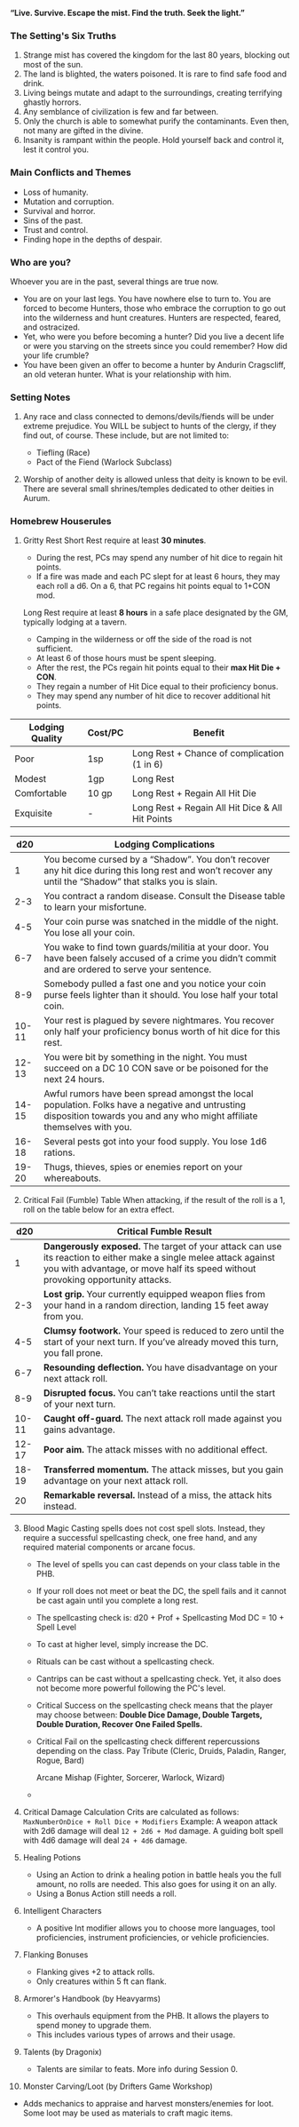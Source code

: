 **“Live. Survive. Escape the mist. Find the truth. Seek the light.”**

### The Setting's Six Truths
1. Strange mist has covered the kingdom for the last 80 years, blocking out most of the sun.
2. The land is blighted, the waters poisoned. It is rare to find safe food and drink.
3. Living beings mutate and adapt to the surroundings, creating terrifying ghastly horrors.
4. Any semblance of civilization is few and far between.
5. Only the church is able to somewhat purify the contaminants. Even then, not many are gifted in the divine.
6. Insanity is rampant within the people. Hold yourself back and control it, lest it control you.

### Main Conflicts and Themes
- Loss of humanity.
- Mutation and corruption.
- Survival and horror.
- Sins of the past.
- Trust and control.
- Finding hope in the depths of despair.

### Who are you?
Whoever you are in the past, several things are true now.
- You are on your last legs. You have nowhere else to turn to. You are forced to become Hunters, those who embrace the corruption to go out into the wilderness and hunt creatures. Hunters are respected, feared, and ostracized.
- Yet, who were you before becoming a hunter? Did you live a decent life or were you starving on the streets since you could remember? How did your life crumble?
- You have been given an offer to become a hunter by Andurin Cragscliff, an old veteran hunter. What is your relationship with him.


### Setting Notes
1. Any race and class connected to demons/devils/fiends will be under extreme prejudice. You WILL be subject to hunts of the clergy, if they find out, of course.
   These include, but are not limited to:
   - Tiefling (Race)
   - Pact of the Fiend (Warlock Subclass)

2. Worship of another deity is allowed unless that deity is known to be evil. There are several small shrines/temples dedicated to other deities in Aurum.



### Homebrew Houserules
1. Gritty Rest
   Short Rest require at least **30 minutes**.
   - During the rest, PCs may spend any number of hit dice to regain hit points.
   - If a fire was made and each PC slept for at least 6 hours, they may each roll a d6. On a 6, that PC regains hit points equal to 1+CON mod.
     
   Long Rest require at least **8 hours** in a safe place designated by the GM, typically lodging at a tavern.
   - Camping in the wilderness or off the side of the road is not sufficient.
   - At least 6 of those hours must be spent sleeping.
   - After the rest, the PCs regain hit points equal to their **max Hit Die + CON**.
   - They regain a number of Hit Dice equal to their proficiency bonus.
   - They may spend any number of hit dice to recover additional hit points.

| Lodging Quality | Cost/PC | Benefit                                          |
| --------------- | ------- | ------------------------------------------------ |
| Poor            | 1sp     | Long Rest + Chance of complication (1 in 6)      |
| Modest          | 1gp     | Long Rest                                        |
| Comfortable     | 10 gp   | Long Rest + Regain All Hit Die                   |
| Exquisite       | -       | Long Rest + Regain All Hit Dice & All Hit Points |

| d20   | Lodging Complications                                                                                                                                                     |
| ----- | ------------------------------------------------------------------------------------------------------------------------------------------------------------------------- |
| 1     | You become cursed by a “Shadow”. You don’t recover any hit dice during this long rest and won’t recover any until the “Shadow” that stalks you is slain.                  |
| 2-3   | You contract a random disease. Consult the Disease table to learn your misfortune.                                                                                        |
| 4-5   | Your coin purse was snatched in the middle of the night. You lose all your coin.                                                                                          |
| 6-7   | You wake to find town guards/militia at your door. You have been falsely accused of a crime you didn’t commit and are ordered to serve your sentence.                     |
| 8-9   | Somebody pulled a fast one and you notice your coin purse feels lighter than it should. You lose half your total coin.                                                    |
| 10-11 | Your rest is plagued by severe nightmares. You recover only half your proficiency bonus worth of hit dice for this rest.                                                  |
| 12-13 | You were bit by something in the night. You must succeed on a DC 10 CON save or be poisoned for the next 24 hours.                                                        |
| 14-15 | Awful rumors have been spread amongst the local population. Folks have a negative and untrusting disposition towards you and any who might affiliate themselves with you. |
| 16-18 | Several pests got into your food supply. You lose 1d6 rations.                                                                                                            |
| 19-20 | Thugs, thieves, spies or enemies report on your whereabouts.                                                                                                              |

2. Critical Fail (Fumble) Table
   When attacking, if the result of the roll is a 1, roll on the table below for an extra effect.

| d20   | Critical Fumble Result                                                                                                                                                                                 |
| ----- | ------------------------------------------------------------------------------------------------------------------------------------------------------------------------------------------------------ |
| 1     | **Dangerously exposed.** The target of your attack can use its reaction to either make a single melee attack against you with advantage, or move half its speed without provoking opportunity attacks. |
| 2-3   | **Lost grip.** Your currently equipped weapon flies from your hand in a random direction, landing 15 feet away from you.                                                                               |
| 4-5   | **Clumsy footwork.** Your speed is reduced to zero until the start of your next turn. If you’ve already moved this turn, you fall prone.                                                               |
| 6-7   | **Resounding deflection.** You have disadvantage on your next attack roll.                                                                                                                             |
| 8-9   | **Disrupted focus.** You can’t take reactions until the start of your next turn.                                                                                                                       |
| 10-11 | **Caught off-guard.** The next attack roll made against you gains advantage.                                                                                                                           |
| 12-17 | **Poor aim.** The attack misses with no additional effect.                                                                                                                                             |
| 18-19 | **Transferred momentum.** The attack misses, but you gain advantage on your next attack roll.                                                                                                          |
| 20    | **Remarkable reversal.** Instead of a miss, the attack hits instead.                                                                                                                                   |

3. Blood Magic
   Casting spells does not cost spell slots. Instead, they require a successful spellcasting check, one free hand, and any required material components or arcane focus.
   - The level of spells you can cast depends on your class table in the PHB.
   - If your roll does not meet or beat the DC, the spell fails and it cannot be cast again until you complete a long rest.
   - The spellcasting check is:
     d20 + Prof + Spellcasting Mod
     DC = 10 + Spell Level
   - To cast at higher level, simply increase the DC.
   - Rituals can be cast without a spellcasting check.
   - Cantrips can be cast without a spellcasting check. Yet, it also does not become more powerful following the PC's level.
   - Critical Success on the spellcasting check means that the player may choose between: **Double Dice Damage, Double Targets, Double Duration, Recover One Failed Spells.**
   - Critical Fail on the spellcasting check different repercussions depending on the class.
     Pay Tribute (Cleric, Druids, Paladin, Ranger, Rogue, Bard)
     
     
     Arcane Mishap (Fighter, Sorcerer, Warlock, Wizard)
   - 

4. Critical Damage Calculation
   Crits are calculated as follows:
   ```MaxNumberOnDice + Roll Dice + Modifiers```
   Example:
   A weapon attack with 2d6 damage will deal
   ```12 + 2d6 + Mod``` damage.
   A guiding bolt spell with 4d6 damage will deal ```24 + 4d6``` damage.

5. Healing Potions
   - Using an Action to drink a healing potion in battle heals you the full amount, no rolls are needed. This also goes for using it on an ally.
   - Using a Bonus Action still needs a roll.

6. Intelligent Characters
   - A positive Int modifier allows you to choose more languages, tool proficiencies, instrument proficiencies, or vehicle proficiencies.

7. Flanking Bonuses
   - Flanking gives +2 to attack rolls.
   - Only creatures within 5 ft can flank.

8. Armorer's Handbook (by Heavyarms)
   - This overhauls equipment from the PHB. It allows the players to spend money to upgrade them.
   - This includes various types of arrows and their usage.

9. Talents (by Dragonix)
   - Talents are similar to feats. More info during Session 0.

10. Monster Carving/Loot (by Drifters Game Workshop)
   - Adds mechanics to appraise and harvest monsters/enemies for loot. Some loot may be used as materials to craft magic items.